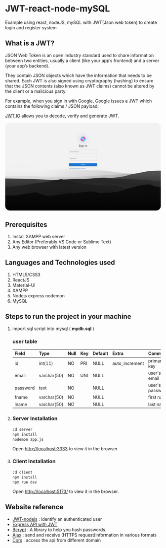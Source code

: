# JWT-react-node-mySQL
Example using react, nodeJS, mySQL with JWT(Json web token) to create login and register system

## What is a JWT?
JSON Web Token is an open industry standard used to share information between two entities, usually a client (like your app’s frontend) and a server (your app’s backend).

They contain JSON objects which have the information that needs to be shared. Each JWT is also signed using cryptography (hashing) to ensure that the JSON contents (also known as JWT claims) cannot be altered by the client or a malicious party.

For example, when you sign in with Google, Google issues a JWT which contains the following claims / JSON payload:

[JWT.IO](https://jwt.io/) allows you to decode, verify and generate JWT.

<img src="./screenshots.png"/>

## Prerequisites
1. Install XAMPP web server
2. Any Editor (Preferably VS Code or Sublime Text)
3. Any web browser with latest version

## Languages and Technologies used
1. HTML5/CSS3
2. ReactJS
3. Material-UI
4. XAMPP
5. Nodejs express nodemon
6. MySQL

## Steps to run the project in your machine
1. import sql script into mysql ( **mydb.sql** )
    ### user table
    | Field    | Type        | Null | Key | Default | Extra          | Comment         |
    |----------|-------------|------|-----|---------|----------------|-----------------|
    | id       | int(11)     | NO   | PRI | NULL    | auto_increment | primary key     |
    | email    | varchar(50) | NO   | UNI | NULL    |                | user's email    |
    | password | text        | NO   |     | NULL    |                | user's password |
    | fname    | varchar(50) | NO   |     | NULL    |                | first name      |
    | lname    | varchar(50) | NO   |     | NULL    |                | last name       |
2. ### Server Installation
    ``````````````````````````
    cd server 
    npm install
    nodemon app.js
    ``````````````````````````
    Open [http://localhost:3333](http://localhost:3333) to view it in the browser.
3. ### Client Installation
    ``````````````````````````
    cd client
    npm install
    npm run dev
    ``````````````````````````
    Open [http://localhost:5173/](http://localhost:5173/) to view it in the browser.

## Website reference
- [JWT-nodejs](https://www.npmjs.com/package/jsonwebtoken) : identify an authenticated user
- [Express API with JWT](https://gist.github.com/thebigredgeek/230368bd92aa19e3f6638b659edf5cef)
- [Bcrypt](https://www.npmjs.com/package/bcrypt) : A library to help you hash passwords.
- [Ajax](https://reactjs.org/docs/faq-ajax.html) : send and receive (HTTPS request)information in various formats
- [Cors](https://www.npmjs.com/package/cors) : access the api from different domain